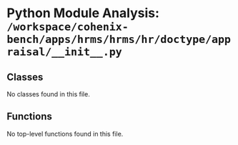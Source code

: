 # Python Module Analysis: `/workspace/cohenix-bench/apps/hrms/hrms/hr/doctype/appraisal/__init__.py`

## Classes

No classes found in this file.


## Functions

No top-level functions found in this file.
